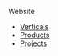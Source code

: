 Website

- [Verticals](Verticals/README.md)
- [Products](Products/README.md)
- [Projects](Projects/README.md)
